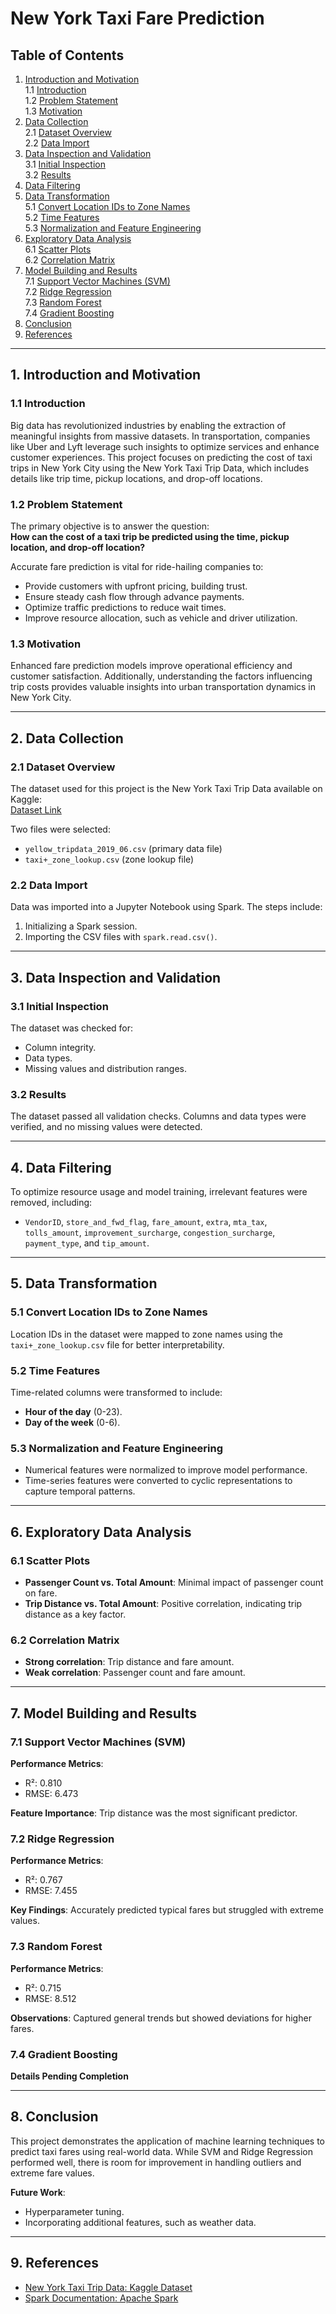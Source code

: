 # New York Taxi Fare Prediction

## Table of Contents

1. [Introduction and Motivation](#1-introduction-and-motivation)  
   1.1 [Introduction](#11-introduction)  
   1.2 [Problem Statement](#12-problem-statement)  
   1.3 [Motivation](#13-motivation)  
2. [Data Collection](#2-data-collection)  
   2.1 [Dataset Overview](#21-dataset-overview)  
   2.2 [Data Import](#22-data-import)  
3. [Data Inspection and Validation](#3-data-inspection-and-validation)  
   3.1 [Initial Inspection](#31-initial-inspection)  
   3.2 [Results](#32-results)  
4. [Data Filtering](#4-data-filtering)  
5. [Data Transformation](#5-data-transformation)  
   5.1 [Convert Location IDs to Zone Names](#51-convert-location-ids-to-zone-names)  
   5.2 [Time Features](#52-time-features)  
   5.3 [Normalization and Feature Engineering](#53-normalization-and-feature-engineering)  
6. [Exploratory Data Analysis](#6-exploratory-data-analysis)  
   6.1 [Scatter Plots](#61-scatter-plots)  
   6.2 [Correlation Matrix](#62-correlation-matrix)  
7. [Model Building and Results](#7-model-building-and-results)  
   7.1 [Support Vector Machines (SVM)](#71-support-vector-machines-svm)  
   7.2 [Ridge Regression](#72-ridge-regression)  
   7.3 [Random Forest](#73-random-forest)  
   7.4 [Gradient Boosting](#74-gradient-boosting)  
8. [Conclusion](#8-conclusion)  
9. [References](#9-references)  

---

## 1. Introduction and Motivation

### 1.1 Introduction

Big data has revolutionized industries by enabling the extraction of meaningful insights from massive datasets. In transportation, companies like Uber and Lyft leverage such insights to optimize services and enhance customer experiences. This project focuses on predicting the cost of taxi trips in New York City using the New York Taxi Trip Data, which includes details like trip time, pickup locations, and drop-off locations.

### 1.2 Problem Statement

The primary objective is to answer the question:  
**How can the cost of a taxi trip be predicted using the time, pickup location, and drop-off location?**

Accurate fare prediction is vital for ride-hailing companies to:  
- Provide customers with upfront pricing, building trust.  
- Ensure steady cash flow through advance payments.  
- Optimize traffic predictions to reduce wait times.  
- Improve resource allocation, such as vehicle and driver utilization.

### 1.3 Motivation

Enhanced fare prediction models improve operational efficiency and customer satisfaction. Additionally, understanding the factors influencing trip costs provides valuable insights into urban transportation dynamics in New York City.

---

## 2. Data Collection

### 2.1 Dataset Overview

The dataset used for this project is the New York Taxi Trip Data available on Kaggle:  
[Dataset Link](https://www.kaggle.com/datasets/microize/newyork-yellow-taxi-trip-data-2020-2019)  

Two files were selected:  
- `yellow_tripdata_2019_06.csv` (primary data file)  
- `taxi+_zone_lookup.csv` (zone lookup file)

### 2.2 Data Import

Data was imported into a Jupyter Notebook using Spark. The steps include:  
1. Initializing a Spark session.  
2. Importing the CSV files with `spark.read.csv()`.

---

## 3. Data Inspection and Validation

### 3.1 Initial Inspection

The dataset was checked for:  
- Column integrity.  
- Data types.  
- Missing values and distribution ranges.

### 3.2 Results

The dataset passed all validation checks. Columns and data types were verified, and no missing values were detected.

---

## 4. Data Filtering

To optimize resource usage and model training, irrelevant features were removed, including:  
- `VendorID`, `store_and_fwd_flag`, `fare_amount`, `extra`, `mta_tax`, `tolls_amount`, `improvement_surcharge`, `congestion_surcharge`, `payment_type`, and `tip_amount`.

---

## 5. Data Transformation

### 5.1 Convert Location IDs to Zone Names

Location IDs in the dataset were mapped to zone names using the `taxi+_zone_lookup.csv` file for better interpretability.

### 5.2 Time Features

Time-related columns were transformed to include:  
- **Hour of the day** (0-23).  
- **Day of the week** (0-6).  

### 5.3 Normalization and Feature Engineering

- Numerical features were normalized to improve model performance.  
- Time-series features were converted to cyclic representations to capture temporal patterns.

---

## 6. Exploratory Data Analysis

### 6.1 Scatter Plots

- **Passenger Count vs. Total Amount**: Minimal impact of passenger count on fare.  
- **Trip Distance vs. Total Amount**: Positive correlation, indicating trip distance as a key factor.

### 6.2 Correlation Matrix

- **Strong correlation**: Trip distance and fare amount.  
- **Weak correlation**: Passenger count and fare amount.

---

## 7. Model Building and Results

### 7.1 Support Vector Machines (SVM)

**Performance Metrics**:  
- R²: 0.810  
- RMSE: 6.473  

**Feature Importance**: Trip distance was the most significant predictor.

### 7.2 Ridge Regression

**Performance Metrics**:  
- R²: 0.767  
- RMSE: 7.455  

**Key Findings**: Accurately predicted typical fares but struggled with extreme values.

### 7.3 Random Forest

**Performance Metrics**:  
- R²: 0.715  
- RMSE: 8.512  

**Observations**: Captured general trends but showed deviations for higher fares.

### 7.4 Gradient Boosting

**Details Pending Completion**

---

## 8. Conclusion

This project demonstrates the application of machine learning techniques to predict taxi fares using real-world data. While SVM and Ridge Regression performed well, there is room for improvement in handling outliers and extreme fare values.  

**Future Work**:  
- Hyperparameter tuning.  
- Incorporating additional features, such as weather data.

---

## 9. References

- [New York Taxi Trip Data: Kaggle Dataset](https://www.kaggle.com/datasets/microize/newyork-yellow-taxi-trip-data-2020-2019)  
- [Spark Documentation: Apache Spark](https://spark.apache.org/)
